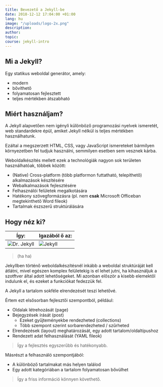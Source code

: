 ```yaml
---
title: Bevezető a Jekyll-be
date: 2018-12-12 17:04:00 +01:00
lang: hu
image: "/uploads/logo-2x.png"
description:
author:
topic:
course: jekyll-intro
---
```


## Mi a Jekyll?

Egy statikus weboldal generátor, amely:

* modern
* bővíthető
* folyamatosan fejlesztett
* teljes mértékben átszabható

## Miért használjam?

A Jekyll alapvetően nem igényli különböző programozási nyelvek ismeretét, web standardekre épül, amiket Jekyll nélkül is teljes mértékben használhatunk.

Ezáltal a megszerzett HTML, CSS, vagy JavaScript ismereteket bármilyen környezetben fel tudjuk használni, semmilyen esetben sem vesznek kárba.

Weboldalkészítés mellett ezek a technológiák nagyon sok területen használhatóak, többek között:

* (Native) Cross-platform (több platformon futtatható, telepíthető) alkalmazások készítésére
* Webalkalmazások fejlesztésére
* Felhasználói felületek megalkotására
* Hatékony szövegformázásra (pl. nem **csak** Microsoft Officeban megtekinthető Word fileok)
* Tartalmak észszerű struktúrálására

## Hogy néz ki?

| Így: | Igazából ő az: |
| ---- | ---- |
| ![Dr. Jekyll](/uploads/download.jpeg) | ![Jekyll](/uploads/logo-2x.png) |

> (ha ha)

Jekyllben történő weboldalkészítésnél inkább a weboldal struktúráját kell átlátni, mivel egészen komplex felületekig is el lehet jutni, ha kihasználjuk a szotftver által adott lehetőségeket. Mi azonban először a kisebb elemektől indulunk el, és ezeket a funkciókat fedezzük fel.

A Jekyll a tartalom sokféle elrendezését teszi lehetővé.

Értem ezt elsősorban fejlesztői szempontból, például:

* Oldalak létrehozását (page)
* Bejegyzések írását (post)
  * Ezeket gyűjteményekbe rendezheted (collections)
  * Több szempont szerint sorbarendezheted / szűrheted
* Elrendezések (layout) meghatározását, egy adott tartalom/oldaltípushoz
* Rendezett adat felhasználását (YAML fileok)

> Így a fejlesztés egyszerűbb és hatékonyabb.

Másrészt a felhasználó szempontjából:

* A különböző tartalmakat más helyen találod
* Egy adott kategóriában a tartalom folyamatosan bővülhet

> Így a friss információ könnyen követhető.
